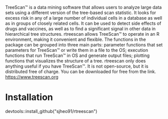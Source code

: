TreeScan™ is a data mining software that allows users to analyze large data sets using a different version of the
tree-based scan statistic. It looks for excess risk in any of a large number of individual cells in a database as well
as in groups of closely related cells. It can be used to detect side effects of drugs and vaccines, as well as to find
a significant signal in other data in hierarchical tree structures.
rtreescan allows TreeScan™ to operate in an R environment, making it convenient and flexible.
The functions in the package can be grouped into three main parts: parameter functions that set parameters for
TreeScan™ or write them in a file to the OS; execution functions that run TreeScan™ in OS and generate output
files; plotting functions that visualizes the structure of a tree.
rtreescan only does anything useful if you have TreeScan™. It is not open-source, but it is distributed free of
charge. You can be downloaded for free from the link. <https://www.treescan.org>

# Installation
devtools::install_github("sjheo91/rtreescan")

